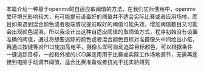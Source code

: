 本篇介绍一种基于openmv的自适应取阈值的方法，在我们实际使用中，openmv受环境光影响较大，有可能提前设置好的阈值并不适合实际比赛或者应用场地，而且如果遇到混合颜色或者极端情况提前取好的阈值可能失效，增加阈值数目又可能会出现颜色混淆，所以我设计出这种自适应阈值的取阈值方式，程序初始没有设置准确的阈值，通过将想要追踪的颜色或者混合颜色目标对准摄像头中间绘出小框，再通过按键等对P1口施加高电平，摄像头即可自动追踪目标颜色，可以根据条件一键追踪目标，一般和外接的LCD屏连用用于比赛或实际工作场地调节，无需再连接到电脑手动调节阈值，适合比赛准备或者抗光干扰实验研究
